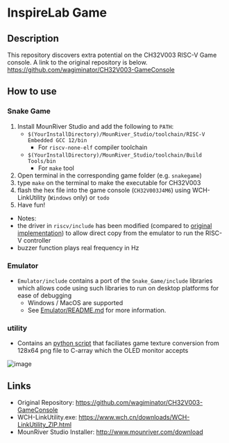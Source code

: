# InspireLab Game

## Description

This repository discovers extra potential on the CH32V003 RISC-V Game console.
A link to the original repository is below.
<https://github.com/wagiminator/CH32V003-GameConsole>

## How to use

### Snake Game

1. Install MounRiver Studio and add the following to `PATH`:
    * `$(YourInstallDirectory)/MounRiver_Studio/toolchain/RISC-V Embedded GCC 12/bin`
        * For `riscv-none-elf` compiler toolchain
    * `$(YourInstallDirectory)/MounRiver_Studio/toolchain/Build Tools/bin`
        * For `make` tool
2. Open terminal in the corresponding game folder (e.g. `snakegame`)
3. type `make` on the terminal to make the executable for CH32V003
4. flash the hex file into the game console (`CH32V003J4M6`) using WCH-LinkUtility (`Windows` only) or `todo`
5. Have fun!

* Notes:
* the driver in `riscv/include` has been modified (compared to [original implementation]()) to allow direct copy from the emulator to run the RISC-V controller
* buzzer function plays real frequency in Hz

### Emulator

* `Emulator/include` contains a port of the `Snake_Game/include` libraries
which allows code using such libraries to run on desktop platforms for ease of debugging
  * Windows / MacOS are supported
  * See [Emulator/README.md](Emulator/README.md) for more information.

### utility

* Contains an [python script](utility/pixelConvert.py) that faciliates game texture conversion from 128x64 png file to C-array which the OLED monitor accepts

![image](https://github.com/eric15342335/inspirelab-game/assets/70310617/66b99c52-8682-482c-8fdb-ba39357e72e0)


## Links

* Original Repository: <https://github.com/wagiminator/CH32V003-GameConsole>
* WCH-LinkUtility.exe: <https://www.wch.cn/downloads/WCH-LinkUtility_ZIP.html>
* MounRiver Studio Installer: <http://www.mounriver.com/download>
